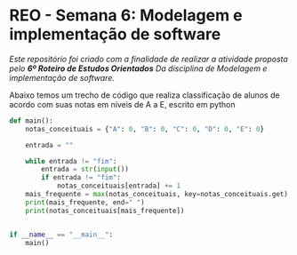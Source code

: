 # REO - Semana 6: Modelagem e implementação de software

_Este repositório foi criado com a finalidade de realizar a atividade
proposta pelo ***6º Roteiro de Estudos Orientados*** Da disciplina de Modelagem e implementação de software._

Abaixo temos um trecho de código que realiza classificação de alunos de acordo com suas notas em níveis de A a E,
escrito em python

```python
def main():
    notas_conceituais = {"A": 0, "B": 0, "C": 0, "D": 0, "E": 0}

    entrada = ""

    while entrada != "fim":
        entrada = str(input())
        if entrada != "fim":
            notas_conceituais[entrada] += 1
    mais_frequente = max(notas_conceituais, key=notas_conceituais.get)
    print(mais_frequente, end=" ")
    print(notas_conceituais[mais_frequente])


if __name__ == "__main__":
    main()
```
